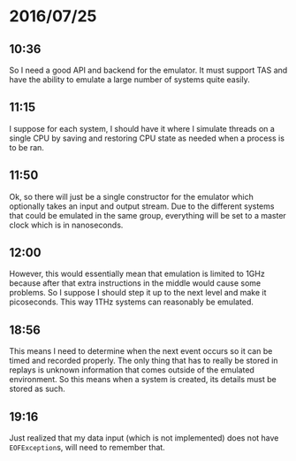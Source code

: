 # 2016/07/25

## 10:36

So I need a good API and backend for the emulator. It must support TAS and have
the ability to emulate a large number of systems quite easily.

## 11:15

I suppose for each system, I should have it where I simulate threads on a
single CPU by saving and restoring CPU state as needed when a process is to be
ran.

## 11:50

Ok, so there will just be a single constructor for the emulator which
optionally takes an input and output stream. Due to the different systems
that could be emulated in the same group, everything will be set to a master
clock which is in nanoseconds.

## 12:00

However, this would essentially mean that emulation is limited to 1GHz because
after that extra instructions in the middle would cause some problems. So I
suppose I should step it up to the next level and make it picoseconds. This
way 1THz systems can reasonably be emulated.

## 18:56

This means I need to determine when the next event occurs so it can be timed
and recorded properly. The only thing that has to really be stored in replays
is unknown information that comes outside of the emulated environment. So
this means when a system is created, its details must be stored as such.

## 19:16

Just realized that my data input (which is not implemented) does not have
`EOFException`s, will need to remember that.


